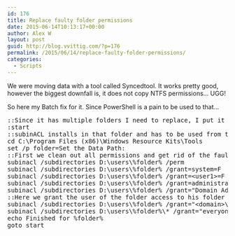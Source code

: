 ```yaml
---
id: 176
title: Replace faulty folder permissions
date: 2015-06-14T10:13:17+00:00
author: Alex W
layout: post
guid: http://blog.vvittig.com/?p=176
permalink: /2015/06/14/replace-faulty-folder-permissions/
categories:
  - Scripts
---
```

We were moving data with a tool called Syncedtool. It works pretty good, however the biggest downfall is, it does not copy NTFS permissions&#8230; UGG!

So here my Batch fix for it. Since PowerShell is a pain to be used to that&#8230;

<pre class="lang:ps decode:true ">::Since it has multiple folders I need to replace, I put it in a loop
:start
::subinACL installs in that folder and has to be used from there
cd C:\Program Files (x86)\Windows Resource Kits\Tools
set /p folder=Set the Data Path:
::First we clean out all permissions and get rid of the faulty ones
subinacl /subdirectories D:\users\%folder% /perm
subinacl /subdirectories D:\users\%folder% /grant=system=F
subinacl /subdirectories D:\users\%folder% /grant=&lt;user1&gt;=F
subinacl /subdirectories D:\users\%folder% /grant=administrators=F
subinacl /subdirectories D:\users\%folder% /grant="Domain Admin"=F
::Here we grant the user of the folder access to his folder
subinacl /subdirectories D:\users\%folder% /grant="&lt;domain&gt;\%folder%"=F
subinacl /subdirectories D:\users\%folder%\* /grant="everyone"=F
echo Finished for %folder%
goto start

</pre>

&nbsp;